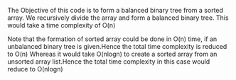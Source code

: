 The Objective of this code is to form a balanced binary tree from a sorted array.
We recursively divide the array and form a balanced binary tree.
This would take a time complexity of O(n)

Note that the formation of sorted array could be done in O(n) time, if an unbalanced binary tree is given.Hence the total time complexity is reduced to O(n)
Whereas it would take O(nlogn) to create a sorted array from an unsorted array list.Hence the total time complexity in this case would reduce to O(nlogn)
